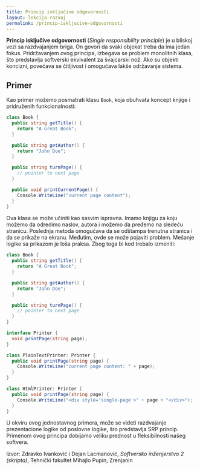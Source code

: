 ```yaml
---
title: Princip isključive odgovornosti
layout: lekcija-razvoj
permalink: /princip-iskljucive-odgovornosti
---
```


**Princip isključive odgovornosti** (*Single responsibility principle*) je u bliskoj vezi sa razdvajanjem briga. On govori da svaki objekat treba da ima jedan fokus. Pridržavanjem ovog principa, izbegava se problem monolitnih klasa, što predstavlja softverski ekvivalent za švajcarski nož. Ako su objekti koncizni, povećava se čitljivost i omogućava lakše održavanje sistema.

## Primer

Kao primer možemo posmatrati klasu `Book`, koja obuhvata koncept knjige i pridruženih funkcionalnosti:

```cs
class Book {
  public string getTitle() {
    return "A Great Book";
  }

  public string getAuthor() {
    return "John Doe";
  }

  public string turnPage() {
    // pointer to next page
  }

  public void printCurrentPage() {
    Console.WriteLine("current page content");
  }
}
```

Ova klasa se može učiniti kao sasvim ispravna. Imamo knjigu za koju možemo da odredimo naslov, autora i možemo da pređemo na sledeću stranicu. Poslednja metoda omogućava da se odštampa trenutna stranica i da se prikaže na ekranu. Međutim, ovde se može pojaviti problem. Mešanje logike sa prikazom je loša praksa. Zbog toga bi kod trebalo izmeniti:

```cs
class Book {
  public string getTitle() {
    return "A Great Book";
  }

  public string getAuthor() {
    return "John Doe";
  }

  public string turnPage() {
    // pointer to next page
  }
}

interface Printer {
  void printPage(string page);
}

class PlainTextPrinter: Printer {
  public void printPage(string page) {
    Console.WriteLine("current page content: " + page);
  }
}

class HtmlPrinter: Printer {
  public void printPage(string page) {
    Console.WriteLine("<div style='single-page'>" + page + "</div>");
  }
}
```

U okviru ovog jednostavnog primera, može se videti razdvajanje prezentacione logike od poslovne logike, šro predstavlja SRP princip. Primenom ovog principa dobijamo veliku prednost u fleksibilnosti našeg softvera.


Izvor: Zdravko Ivanković i Dejan Lacmanović, *Softversko inženjerstvo 2 (skripta)*, Tehnički fakultet Mihajlo Pupin, Zrenjanin

